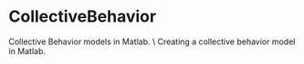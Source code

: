 # CollectiveBehavior
Collective Behavior models in Matlab. \\
Creating a collective behavior model in Matlab.
